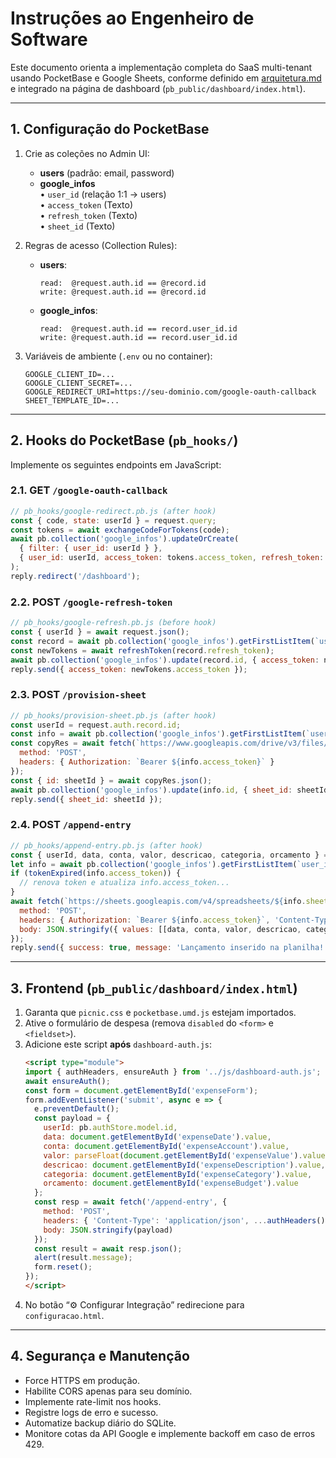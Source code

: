 # Instruções ao Engenheiro de Software

Este documento orienta a implementação completa do SaaS multi-tenant usando PocketBase e Google Sheets, conforme definido em [arquitetura.md](arquitetura.md) e integrado na página de dashboard (`pb_public/dashboard/index.html`).

---

## 1. Configuração do PocketBase

1. Crie as coleções no Admin UI:
   - **users** (padrão: email, password)
   - **google_infos**  
     • `user_id` (relação 1:1 → users)  
     • `access_token` (Texto)  
     • `refresh_token` (Texto)  
     • `sheet_id` (Texto)

2. Regras de acesso (Collection Rules):
   - **users**:  
     ```pb_rule
     read:  @request.auth.id == @record.id
     write: @request.auth.id == @record.id
     ```
   - **google_infos**:  
     ```pb_rule
     read:  @request.auth.id == record.user_id.id
     write: @request.auth.id == record.user_id.id
     ```

3. Variáveis de ambiente (`.env` ou no container):
   ```
   GOOGLE_CLIENT_ID=...
   GOOGLE_CLIENT_SECRET=...
   GOOGLE_REDIRECT_URI=https://seu-dominio.com/google-oauth-callback
   SHEET_TEMPLATE_ID=...
   ```

---

## 2. Hooks do PocketBase (`pb_hooks/`)

Implemente os seguintes endpoints em JavaScript:

### 2.1. GET `/google-oauth-callback`
```js
// pb_hooks/google-redirect.pb.js (after hook)
const { code, state: userId } = request.query;
const tokens = await exchangeCodeForTokens(code);
await pb.collection('google_infos').updateOrCreate(
  { filter: { user_id: userId } },
  { user_id: userId, access_token: tokens.access_token, refresh_token: tokens.refresh_token }
);
reply.redirect('/dashboard');
```

### 2.2. POST `/google-refresh-token`
```js
// pb_hooks/google-refresh.pb.js (before hook)
const { userId } = await request.json();
const record = await pb.collection('google_infos').getFirstListItem(`user_id="${userId}"`);
const newTokens = await refreshToken(record.refresh_token);
await pb.collection('google_infos').update(record.id, { access_token: newTokens.access_token });
reply.send({ access_token: newTokens.access_token });
```

### 2.3. POST `/provision-sheet`
```js
// pb_hooks/provision-sheet.pb.js (after hook)
const userId = request.auth.record.id;
const info = await pb.collection('google_infos').getFirstListItem(`user_id="${userId}"`);
const copyRes = await fetch(`https://www.googleapis.com/drive/v3/files/${process.env.SHEET_TEMPLATE_ID}/copy`, {
  method: 'POST',
  headers: { Authorization: `Bearer ${info.access_token}` }
});
const { id: sheetId } = await copyRes.json();
await pb.collection('google_infos').update(info.id, { sheet_id: sheetId });
reply.send({ sheet_id: sheetId });
```

### 2.4. POST `/append-entry`
```js
// pb_hooks/append-entry.pb.js (after hook)
const { userId, data, conta, valor, descricao, categoria, orcamento } = await request.json();
let info = await pb.collection('google_infos').getFirstListItem(`user_id="${userId}"`);
if (tokenExpired(info.access_token)) {
  // renova token e atualiza info.access_token...
}
await fetch(`https://sheets.googleapis.com/v4/spreadsheets/${info.sheet_id}/values/Sheet1!A:F:append?valueInputOption=USER_ENTERED`, {
  method: 'POST',
  headers: { Authorization: `Bearer ${info.access_token}`, 'Content-Type': 'application/json' },
  body: JSON.stringify({ values: [[data, conta, valor, descricao, categoria, orcamento]] })
});
reply.send({ success: true, message: 'Lançamento inserido na planilha!' });
```

---

## 3. Frontend (`pb_public/dashboard/index.html`)

1. Garanta que `picnic.css` e `pocketbase.umd.js` estejam importados.
2. Ative o formulário de despesa (remova `disabled` do `<form>` e `<fieldset>`).
3. Adicione este script **após** `dashboard-auth.js`:
   ```html
   <script type="module">
   import { authHeaders, ensureAuth } from '../js/dashboard-auth.js';
   await ensureAuth();
   const form = document.getElementById('expenseForm');
   form.addEventListener('submit', async e => {
     e.preventDefault();
     const payload = {
       userId: pb.authStore.model.id,
       data: document.getElementById('expenseDate').value,
       conta: document.getElementById('expenseAccount').value,
       valor: parseFloat(document.getElementById('expenseValue').value),
       descricao: document.getElementById('expenseDescription').value,
       categoria: document.getElementById('expenseCategory').value,
       orcamento: document.getElementById('expenseBudget').value
     };
     const resp = await fetch('/append-entry', {
       method: 'POST',
       headers: { 'Content-Type': 'application/json', ...authHeaders() },
       body: JSON.stringify(payload)
     });
     const result = await resp.json();
     alert(result.message);
     form.reset();
   });
   </script>
   ```
4. No botão “⚙️ Configurar Integração” redirecione para `configuracao.html`.

---

## 4. Segurança e Manutenção

- Force HTTPS em produção.  
- Habilite CORS apenas para seu domínio.  
- Implemente rate-limit nos hooks.  
- Registre logs de erro e sucesso.  
- Automatize backup diário do SQLite.  
- Monitore cotas da API Google e implemente backoff em caso de erros 429.
